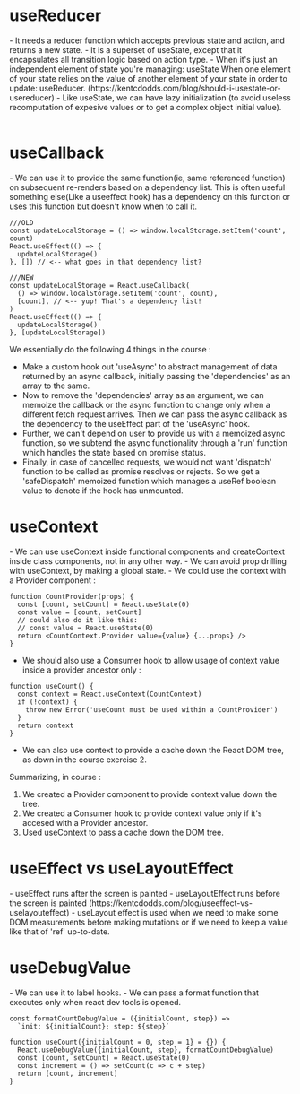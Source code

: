<h1>useReducer</h1>
 - It needs a reducer function which accepts previous state and action, and returns a new state.
 - It is a superset of useState, except that it encapsulates all transition logic based on action type.
 - When it's just an independent element of state you're managing: useState
When one element of your state relies on the value of another element of your state in order to update: useReducer. (https://kentcdodds.com/blog/should-i-usestate-or-usereducer)
 - Like useState, we can have lazy initialization (to avoid useless recomputation of expesive values or to get a complex object initial value).
<br/><br/>
<h1>useCallback</h1>
 - We can use it to provide the same function(ie, same referenced function) on subsequent re-renders based on a dependency list. This is often useful something else(Like a useeffect hook) has a dependency on this function or uses this function but doesn't know when to call it.

```
///OLD
const updateLocalStorage = () => window.localStorage.setItem('count', count)
React.useEffect(() => {
  updateLocalStorage()
}, []) // <-- what goes in that dependency list?

///NEW
const updateLocalStorage = React.useCallback(
  () => window.localStorage.setItem('count', count),
  [count], // <-- yup! That's a dependency list!
)
React.useEffect(() => {
  updateLocalStorage()
}, [updateLocalStorage])

```

We essentially do the following 4 things in the course :

- Make a custom hook out 'useAsync' to abstract management of data returned by an async callback, initially passing the 'dependencies' as an array to the same.
- Now to remove the 'dependencies' array as an argument, we can memoize the callback or the async function to change only when a different fetch request arrives. Then we can pass the async callback as the dependency to the useEffect part of the 'useAsync' hook.
- Further, we can't depend on user to provide us with a memoized async function, so we subtend the async functionality through a 'run' function which handles the state based on promise status.
- Finally, in case of cancelled requests, we would not want 'dispatch' function to be called as promise resolves or rejects. So we get a 'safeDispatch' memoized function which manages a useRef boolean value to denote if the hook has unmounted.

<h1>useContext</h1>
 - We can use useContext inside functional components and createContext inside class components, not in any other way.
 - We can avoid prop drilling with useContext, by making a global state.
 - We could use the context with a Provider component :

```
function CountProvider(props) {
  const [count, setCount] = React.useState(0)
  const value = [count, setCount]
  // could also do it like this:
  // const value = React.useState(0)
  return <CountContext.Provider value={value} {...props} />
}

```

- We should also use a Consumer hook to allow usage of context value inside a provider ancestor only :

```
function useCount() {
  const context = React.useContext(CountContext)
  if (!context) {
    throw new Error('useCount must be used within a CountProvider')
  }
  return context
}
```

- We can also use context to provide a cache down the React DOM tree, as down in the course exercise 2.

Summarizing, in course :

1. We created a Provider component to provide context value down the tree.
2. We created a Consumer hook to provide context value only if it's accesed with a Provider ancestor.
3. Used useContext to pass a cache down the DOM tree.

<h1>useEffect vs useLayoutEffect</h1>
 - useEffect runs after the screen is painted
 - useLayoutEffect runs before the screen is painted
 (https://kentcdodds.com/blog/useeffect-vs-uselayouteffect)
 - useLayout effect is used when we need to make some DOM measurements before making mutations or if we need to keep a value like that of 'ref' up-to-date.

<h1>useDebugValue</h1>
 - We can use it to label hooks.
 - We can pass a format function that executes only when react dev tools is opened.

```
const formatCountDebugValue = ({initialCount, step}) =>
  `init: ${initialCount}; step: ${step}`

function useCount({initialCount = 0, step = 1} = {}) {
  React.useDebugValue({initialCount, step}, formatCountDebugValue)
  const [count, setCount] = React.useState(0)
  const increment = () => setCount(c => c + step)
  return [count, increment]
}
```
